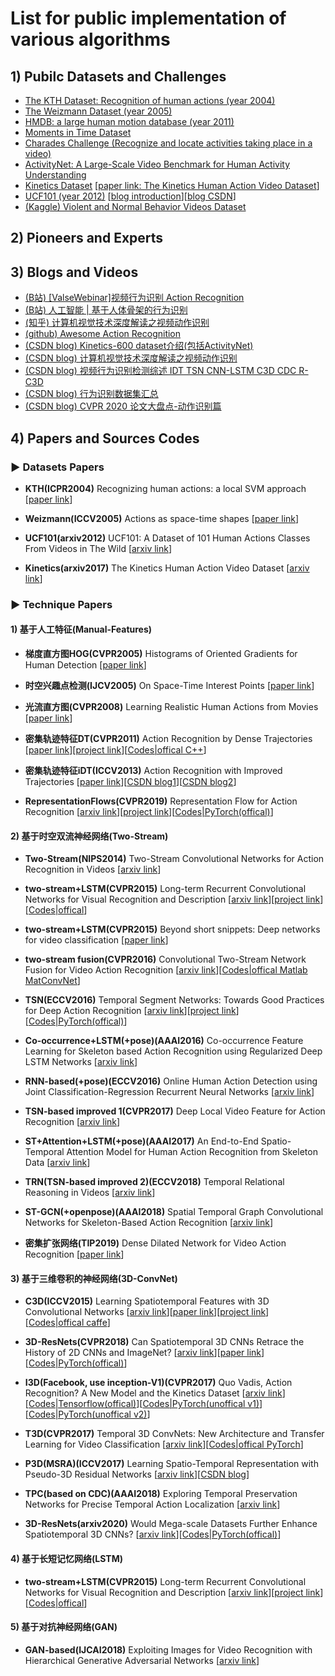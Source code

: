 #  List for public implementation of various algorithms

## 1) Pubilc Datasets and Challenges

* [The KTH Dataset: Recognition of human actions (year 2004)](https://www.csc.kth.se/cvap/actions/)
* [The Weizmann Dataset (year 2005)](http://www.wisdom.weizmann.ac.il/~vision/SpaceTimeActions.html)
* [HMDB: a large human motion database (year 2011)](https://serre-lab.clps.brown.edu/resource/hmdb-a-large-human-motion-database/#dataset)
* [Moments in Time Dataset](http://moments.csail.mit.edu/)
* [Charades Challenge (Recognize and locate activities taking place in a video)](http://vuchallenge.org/charades.html)
* [ActivityNet: A Large-Scale Video Benchmark for Human Activity Understanding](http://activity-net.org/)
* [Kinetics Dataset](https://deepmind.com/research/open-source/kinetics) [[paper link: The Kinetics Human Action Video Dataset](https://arxiv.org/abs/1705.06950)]
* [UCF101 (year 2012)](https://www.crcv.ucf.edu/data/UCF101.php) [[blog introduction](https://www.dazhuanlan.com/2019/10/16/5da6679ab4a42/)][[blog CSDN](https://blog.csdn.net/hehuaiyuyu/article/details/107052599)]
* [(Kaggle) Violent and Normal Behavior Videos Dataset](https://www.kaggle.com/kevinbkwanloo/kranoknv)

## 2) Pioneers and Experts




## 3) Blogs and Videos

* [(B站) [ValseWebinar]视频行为识别 Action Recognition](https://www.bilibili.com/video/BV1yE411x7mw/?spm_id_from=trigger_reload)
* [(B站) 人工智能 | 基于人体骨架的行为识别](https://www.bilibili.com/video/BV1wt411p7Ut/?spm_id_from=333.788.videocard.0)
* [(知乎) 计算机视觉技术深度解读之视频动作识别](https://zhuanlan.zhihu.com/p/90041025)
* [(github) Awesome Action Recognition](https://github.com/jinwchoi/awesome-action-recognition)
* [(CSDN blog) Kinetics-600 dataset介绍(包括ActivityNet)](https://blog.csdn.net/liuxiao214/article/details/80144375)
* [(CSDN blog) 计算机视觉技术深度解读之视频动作识别](https://baijiahao.baidu.com/s?id=1649249453982510365&wfr=spider&for=pc)
* [(CSDN blog) 视频行为识别检测综述 IDT TSN CNN-LSTM C3D CDC R-C3D](https://blog.csdn.net/xiaoxiaowenqiang/article/details/80752849)
* [(CSDN blog) 行为识别数据集汇总](https://blog.csdn.net/u012507022/article/details/52876179)
* [(CSDN blog) CVPR 2020 论文大盘点-动作识别篇](https://blog.csdn.net/moxibingdao/article/details/107329002)


## 4) Papers and Sources Codes

### ▶ Datasets Papers

* **KTH(ICPR2004)** Recognizing human actions: a local SVM approach [[paper link](https://www.researchgate.net/profile/Christian_Schueldt/publication/4090526_Recognizing_human_actions_A_local_SVM_approach/links/0912f5066c8adcddf0000000)]

* **Weizmann(ICCV2005)** Actions as space-time shapes [[paper link](https://www.researchgate.net/profile/Lena_Gorelick/publication/4193986_Action_as_space-time_shapes/links/02e7e5231c496913a4000000)]

* **UCF101(arxiv2012)** UCF101: A Dataset of 101 Human Actions Classes From Videos in The Wild [[arxiv link](http://export.arxiv.org/pdf/1212.0402)]

* **Kinetics(arxiv2017)** The Kinetics Human Action Video Dataset [[arxiv link](https://arxiv.org/pdf/1705.06950.pdf)]


### ▶ Technique Papers

#### 1) 基于人工特征(Manual-Features)

* **梯度直方图HOG(CVPR2005)** Histograms of Oriented Gradients for Human Detection [[paper link](https://www.cse.unr.edu/~bebis/CS474/StudentPaperPresentations/HOG.pdf)]

* **时空兴趣点检测(IJCV2005)** On Space-Time Interest Points [[paper link](http://read.pudn.com/downloads142/doc/614011/2005_ijcv_laptev.pdf)]

* **光流直方图(CVPR2008)** Learning Realistic Human Actions from Movies [[paper link](https://www2.cs.sfu.ca/~mori/courses/cmpt888/summer10/papers/laptev_cvpr08.pdf)]

* **密集轨迹特征DT(CVPR2011)** Action Recognition by Dense Trajectories [[paper link](http://www.nlpr.ia.ac.cn/2011papers/gjhy/gh37.pdf)][[project link](https://lear.inrialpes.fr/people/wang/improved_trajectories)][[Codes|offical C++](https://github.com/chensun11/dtfv)]

* **密集轨迹特征iDT(ICCV2013)** Action Recognition with Improved Trajectories [[paper link](https://www.cv-foundation.org/openaccess/content_iccv_2013/papers/Wang_Action_Recognition_with_2013_ICCV_paper.pdf)][[CSDN blog1](https://blog.csdn.net/wzmsltw/article/details/53023363)][[CSDN blog2](https://blog.csdn.net/wzmsltw/article/details/53221179)]

* **RepresentationFlows(CVPR2019)** Representation Flow for Action Recognition [[arxiv link](https://arxiv.org/abs/1810.01455)][[project link](https://piergiaj.github.io/rep-flow-site/)][[Codes|PyTorch(offical)](https://github.com/piergiaj/representation-flow-cvpr19)]


#### 2) 基于时空双流神经网络(Two-Stream)

* **Two-Stream(NIPS2014)** Two-Stream Convolutional Networks for Action Recognition in Videos [[arxiv link](http://de.arxiv.org/pdf/1406.2199)]

* **two-stream+LSTM(CVPR2015)** Long-term Recurrent Convolutional Networks for Visual Recognition and Description [[arxiv link](https://arxiv.org/abs/1411.4389)][[project link](http://jeffdonahue.com/lrcn/)][[Codes|offical](https://github.com/woodfrog/ActionRecognition)]

* **two-stream+LSTM(CVPR2015)** Beyond short snippets: Deep networks for video classification [[paper link](https://www.cv-foundation.org/openaccess/content_cvpr_2015/html/Ng_Beyond_Short_Snippets_2015_CVPR_paper.html)]

* **two-stream fusion(CVPR2016)** Convolutional Two-Stream Network Fusion for Video Action Recognition [[arxiv link](https://arxiv.org/abs/1604.06573)][[Codes|offical Matlab MatConvNet](https://github.com/feichtenhofer/twostreamfusion)]

* **TSN(ECCV2016)** Temporal Segment Networks: Towards Good Practices for Deep Action Recognition [[arxiv link](https://arxiv.org/abs/1608.00859)][[project link](http://yjxiong.me/others/tsn/)][[Codes|PyTorch(offical)](https://github.com/yjxiong/temporal-segment-networks)]

* **Co-occurrence+LSTM(+pose)(AAAI2016)** Co-occurrence Feature Learning for Skeleton based Action Recognition using Regularized Deep LSTM Networks [[arxiv link](https://arxiv.org/abs/1603.07772)]

* **RNN-based(+pose)(ECCV2016)** Online Human Action Detection using Joint Classification-Regression Recurrent Neural Networks [[arxiv link](https://arxiv.org/abs/1604.05633)]

* **TSN-based improved 1(CVPR2017)** Deep Local Video Feature for Action Recognition [[arxiv link](https://arxiv.org/abs/1701.07368)]

* **ST+Attention+LSTM(+pose)(AAAI2017)** An End-to-End Spatio-Temporal Attention Model for Human Action Recognition from Skeleton Data [[arxiv link](https://arxiv.org/abs/1611.06067)]

* **TRN(TSN-based improved 2)(ECCV2018)** Temporal Relational Reasoning in Videos [[arxiv link](https://arxiv.org/pdf/1711.08496.pdf)]

* **ST-GCN(+openpose)(AAAI2018)** Spatial Temporal Graph Convolutional Networks for Skeleton-Based Action Recognition [[arxiv link](https://arxiv.org/abs/1801.07455)]

* **密集扩张网络(TIP2019)** Dense Dilated Network for Video Action Recognition [[paper link](https://ieeexplore.ieee.org/stamp/stamp.jsp?tp=&arnumber=8720204)]


#### 3) 基于三维卷积的神经网络(3D-ConvNet)

* **C3D(ICCV2015)** Learning Spatiotemporal Features with 3D Convolutional Networks [[arxiv link](https://arxiv.org/pdf/1412.0767.pdf)][[paper link](https://www.cv-foundation.org/openaccess/content_iccv_2015/html/Tran_Learning_Spatiotemporal_Features_ICCV_2015_paper.html)][[project link](https://vlg.cs.dartmouth.edu/c3d/)][[Codes|offical caffe](https://github.com/facebookarchive/C3D)]

* **3D-ResNets(CVPR2018)** Can Spatiotemporal 3D CNNs Retrace the History of 2D CNNs and ImageNet? [[arxiv link](https://arxiv.org/abs/1711.09577)][[paper link](https://openaccess.thecvf.com/content_cvpr_2018/papers/Hara_Can_Spatiotemporal_3D_CVPR_2018_paper.pdf)][[Codes|PyTorch(offical)](https://github.com/kenshohara/3D-ResNets-PyTorch)]

* **I3D(Facebook, use inception-V1)(CVPR2017)** Quo Vadis, Action Recognition? A New Model and the Kinetics Dataset [[arxiv link](https://arxiv.org/abs/1705.07750)][[Codes|Tensorflow(offical)](https://github.com/deepmind/kinetics-i3d)][[Codes|PyTorch(unoffical v1)](https://github.com/piergiaj/pytorch-i3d)][[Codes|PyTorch(unoffical v2)](https://github.com/hassony2/kinetics_i3d_pytorch)]

* **T3D(CVPR2017)** Temporal 3D ConvNets: New Architecture and Transfer Learning for Video Classification [[arxiv link](https://arxiv.org/abs/1711.08200)][[Codes|offical PyTorch](https://github.com/MohsenFayyaz89/T3D)]

* **P3D(MSRA)(ICCV2017)** Learning Spatio-Temporal Representation with Pseudo-3D Residual Networks [[arxiv link](https://arxiv.org/abs/1711.10305)][[CSDN blog](https://blog.csdn.net/u014380165/article/details/78986416)]

* **TPC(based on CDC)(AAAI2018)** Exploring Temporal Preservation Networks for Precise Temporal Action Localization [[arxiv link](https://arxiv.org/abs/1708.03280)]

* **3D-ResNets(arxiv2020)** Would Mega-scale Datasets Further Enhance Spatiotemporal 3D CNNs? [[arxiv link](https://arxiv.org/abs/2004.04968)][[Codes|PyTorch(offical)](https://github.com/kenshohara/3D-ResNets-PyTorch)]




#### 4) 基于长短记忆网络(LSTM)

* **two-stream+LSTM(CVPR2015)** Long-term Recurrent Convolutional Networks for Visual Recognition and Description [[arxiv link](https://arxiv.org/abs/1411.4389)][[project link](http://jeffdonahue.com/lrcn/)][[Codes|offical](https://github.com/woodfrog/ActionRecognition)]



#### 5) 基于对抗神经网络(GAN)

* **GAN-based(IJCAI2018)** Exploiting Images for Video Recognition with Hierarchical Generative Adversarial Networks [[arxiv link](https://arxiv.org/abs/1805.04384)]












